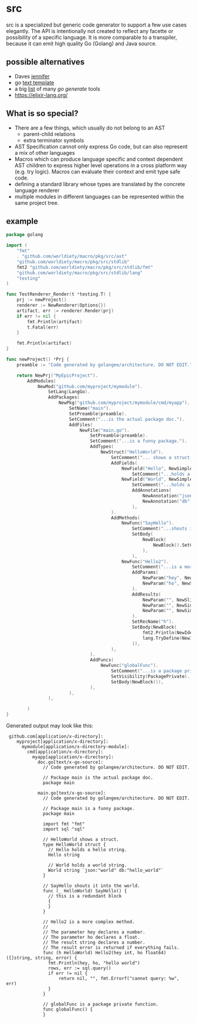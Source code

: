 # src

src is a specialized but generic code generator to support a few use cases elegantly. The API is intentionally not
created to reflect any facette or possibility of a specific language. It is more comparable to a transpiler, because it
can emit high quality Go (Golang) and Java source.

## possible alternatives

* Daves [jennifer](https://github.com/dave/jennifer)
* go [text template](https://golang.org/pkg/text/template/)
* a big [list](https://github.com/golang/go/wiki/GoGenerateTools) of many *go generate* tools
* https://elixir-lang.org/

## What is so special?
* There are a few things, which usually do not belong to an AST
  * parent-child relations
  * extra terminator symbols
* AST Specification cannot only express Go code, but can also represent a mix of other languages
* Macros which can produce language specific and context dependent AST children
  to express higher level operations in a cross platform way (e.g. try logic).
  Macros can evaluate their context and emit type safe code.
* defining a standard library whose types are translated by the concrete language renderer
* multiple modules in different languages can be represented within the same project tree.

## example

```go
package golang

import (
	"fmt"
	. "github.com/worldiety/macro/pkg/src/ast"
	"github.com/worldiety/macro/pkg/src/stdlib"
	fmt2 "github.com/worldiety/macro/pkg/src/stdlib/fmt"
	"github.com/worldiety/macro/pkg/src/stdlib/lang"
	"testing"
)

func TestRenderer_Render(t *testing.T) {
	prj := newProject()
	renderer := NewRenderer(Options{})
	artifact, err := renderer.Render(prj)
	if err != nil {
		fmt.Println(artifact)
		t.Fatal(err)
	}

	fmt.Println(artifact)
}

func newProject() *Prj {
	preamble := "Code generated by golangee/architecture. DO NOT EDIT."

	return NewPrj("MyEpicProject").
		AddModules(
			NewMod("github.com/myproject/mymodule").
				SetLang(LangGo).
				AddPackages(
					NewPkg("github.com/myproject/mymodule/cmd/myapp").
						SetName("main").
						SetPreamble(preamble).
						SetComment("...is the actual package doc.").
						AddFiles(
							NewFile("main.go").
								SetPreamble(preamble).
								SetComment("...is a funny package.").
								AddTypes(
									NewStruct("HelloWorld").
										SetComment("... shows a struct.").
										AddFields(
											NewField("Hello", NewSimpleTypeDecl(stdlib.String)).
												SetComment("...holds a hello string."),
											NewField("World", NewSimpleTypeDecl(stdlib.String)).
												SetComment("...holds a world string.").
												AddAnnotations(
													NewAnnotation("json").SetDefault("world"),
													NewAnnotation("db").SetDefault("hello_world"),
												),
										).
										AddMethods(
											NewFunc("SayHello").
												SetComment("...shouts it into the world.").
												SetBody(
													NewBlock(
														NewBlock().SetComment("this is a redundant block"),
													),
												),
											NewFunc("Hello2").
												SetComment("...is a more complex method.").
												AddParams(
													NewParam("hey", NewSimpleTypeDecl(stdlib.Int)).SetComment("...declares a number."),
													NewParam("ho", NewSimpleTypeDecl(stdlib.Float64)).SetComment("...declares a float."),
												).
												AddResults(
													NewParam("", NewSliceTypeDecl(NewSimpleTypeDecl(stdlib.String))).SetComment("...a list of strings."),
													NewParam("", NewSimpleTypeDecl(stdlib.String)).SetComment("...declares a number."),
													NewParam("", NewSimpleTypeDecl(stdlib.Error)).SetComment("...is returned if everything fails."),
												).
												SetRecName("h").
												SetBody(NewBlock(
													fmt2.Println(NewIdent("hey"), NewIdent("ho"), NewStrLit("hello world")), lang.Term(),
													lang.TryDefine(NewIdent("rows"), lang.CallStatic("sql.query"), "cannot query"),
												)),
										),
								).
								AddFuncs(
									NewFunc("globalFunc").
										SetComment("...is a package private function.").
										SetVisibility(PackagePrivate).
										SetBody(NewBlock()),
								),
						),
				),

		)
}

```

Generated output may look like this:
```
 github.com[application/x-directory]:
    myproject[application/x-directory]:
      mymodule[application/x-directory-module]:
        cmd[application/x-directory]:
          myapp[application/x-directory]:
            doc.go[text/x-go-source]:
              // Code generated by golangee/architecture. DO NOT EDIT.
              
              // Package main is the actual package doc.
              package main
              
            main.go[text/x-go-source]:
              // Code generated by golangee/architecture. DO NOT EDIT.
              
              // Package main is a funny package.
              package main
              
              import fmt "fmt"
              import sql "sql"
              
              // HelloWorld shows a struct.
              type HelloWorld struct {
              	// Hello holds a hello string.
              	Hello string
              
              	// World holds a world string.
              	World string `json:"world" db:"hello_world"`
              }
              
              // SayHello shouts it into the world.
              func (_ HelloWorld) SayHello() {
              	// this is a redundant block
              	{
              	}
              }
              
              // Hello2 is a more complex method.
              //
              // The parameter hey declares a number.
              // The parameter ho declares a float.
              // The result string declares a number.
              // The result error is returned if everything fails.
              func (h HelloWorld) Hello2(hey int, ho float64) ([]string, string, error) {
              	fmt.Println(hey, ho, "hello world")
              	rows, err := sql.query()
              	if err != nil {
              		return nil, "", fmt.Errorf("cannot query: %w", err)
              	}
              }
              
              // globalFunc is a package private function.
              func globalFunc() {
              }
```